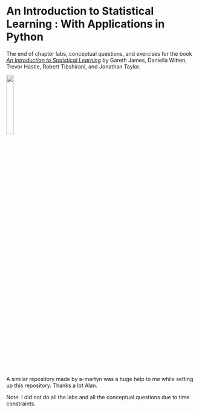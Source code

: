 # An Introduction to Statistical Learning : With Applications in Python

The end of chapter labs, conceptual questions, and exercises for the book [*An Introduction to Statistical Learning*](https://www.statlearning.com/) by Gareth James, Daniella Witten, Trevor Hastie, Robert Tibshirani, and Jonathan Taylor.

<p><img src="[https://images-na.ssl-images-amazon.com/images/I/81HYeeBlGmL.jpg](https://m.media-amazon.com/images/I/41pdqPP+oXL._SY445_SX342_.jpg)" height=20% width=20%></p>

A similar repository made by a-martyn was a huge help to me while setting up this repository. Thanks a lot Alan. 

Note: I did not do all the labs and all the conceptual questions due to time constraints. 
